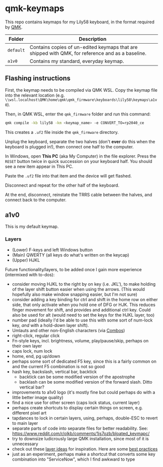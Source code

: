 # qmk-keymaps

This repo contains keymaps for my Lily58 keyboard, in the format required by [QMK](https://qmk.fm/).

| Folder    | Description |
| --------- | ----------- |
| `default` | Contains copies of un-edited keymaps that are shipped with QMK, for reference and as a baseline. |
| `a1v0`    | Contains my standard, everyday keymap. |

## Flashing instructions

First, the keymap needs to be compiled via QMK WSL. Copy the keymap file into the relevant location (e.g. `\\wsl.localhost\QMK\home\qmk\qmk_firmware\keyboards\lily58\keymaps\a1v0`).

Then, in QMK WSL, enter the `qmk_firmware` folder and run this command:

```bash
qmk compile -kb lily58 -km <keymap_name> -e CONVERT_TO=rp2040_ce
```

This creates a `.uf2` file inside the `qmk_firmware` directory.

Unplug the keyboard, separate the two halves (don't **ever** do this when the keyboard is plugged in!), then connect one half to the computer.

In Windows, open **This PC** (aka My Computer) in the file explorer. Press the `RESET` button twice in quick succession on your keyboard half. You should see a new item appear in This PC.

Paste the `.uf2` file into that item and the device will get flashed.

Disconnect and repeat for the other half of the keyboard.

At the end, disconnect, reinstate the TRRS cable between the halves, and connect back to the computer.

## a1v0

This is my default keymap.

### Layers

- (Lower) F-keys and left Windows button
- (Main) QWERTY (all keys do what's written on the keycap)
- (Upper) HJKL

Future functionality/layers, to be added once I gain more experience (intermixed with to-dos):

- consider moving HJKL to the right by on key (i.e. JKL'), to make holding of the layer shift button easier when using the arrows. (This would hopefully also make window snapping easier, but I'm not sure)
- consider adding a key binding for ctrl and shift in the home row on either side, that only activate when you hold one of DFG or HJK. This reduces finger movement for shift, and provides and additional ctrl key. Could also be used for alt (would need to set the keys for the HJKL layer, too)
- number pad (ideally I'd be able to use this with some sort of num-lock key, _and_ with a hold-down layer shift).
- Umlauts and other non-English characters (via [Combos](https://docs.qmk.fm/features/combo))
- right-click, regular click
- Fn-style keys, incl. brightness, volume, play/pause/skip, perhaps on their own layer
- caps lock, num lock
- home, end, pg up/down
- perhaps some sort of dedicated F5 key, since this is a fairly common on and the current F5 combination is not so good
- hash key, backslash, vertical bar, backtick
  - backtick can be some modified version of the apostrophe
  - backlash can be some modified version of the forward slash. Ditto vertical bar?
- improvements to a1v0 logo (it's mostly fine but could perhaps do with a little better image quality)
- find a nice use for other screen (caps lock status, current layer)
- perhaps create shortcuts to display certain things on screen, e.g. different pixel art
- tapdances to lock in certain layers, using, perhaps, double-ESC to revert to main layer
- separate parts of code into separate files for better readability. See: <https://www.reddit.com/r/olkb/comments/1js7ozb/bloated_keymapc/>
- try to downsize ludicrously large QMK installation, since most of it is unnecessary
- check out these [layer ideas](https://www.reddit.com/r/MechanicalKeyboards/comments/qootbl/first_keyboard_with_layers_any_inspiration_for/) for inspiration. Here are some [best practices](https://www.reddit.com/r/KeyboardLayouts/comments/rm5ro8/layouts_layers_best_practices_inspirations_etc/)
- just as an experiment, perhaps make a shortcut that converts some key combination into "ServiceNow", which I find awkward to type

